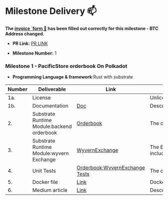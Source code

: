 # Milestone Delivery :mailbox:


**The [invoice `form :pencil:](https://forms.gle/8Wx7nxtq8fKrsuEz8) has been filled out correctly for this milestone - BTC Address changed.**  

* **PR Link:** [PR LINK](https://github.com/w3f/Open-Grants-Program/pull/110)

* **Milestone Number:** 1

### Milestone 1 - PacificStore  orderbook On Polkadot 

- **Programming Language & framework**:Rust  with substrate

| Number | Deliverable                                       | Link | Notes |
| ------ | --------------------------------------------------| ---- | -------|
| 1a.    | License |  |Unlicense|
| 1b.    | Documentation                                      | [Doc](https://github.com/vlbos/pacific-store-node/blob/dev/doc/pacific_store_milestone1.md)  | Describe functionalities and instructions on compiling |
| 2.     | Substrate Runtime Module:backend orderbook |[Orderbook](https://github.com/vlbos/pacific-store-node/tree/dev/pallets/orderbook)|The orderbook includes:`postOrder``postAssetWhitelist`,`getOrder`,`getOrders`,`getAsset`,`getAssets`.|
| 3.     | Substrate Runtime Module:wyvern Exchange |[WyvernExchange](https://github.com/vlbos/pacific-store-node/tree/dev/pallets/wyvern-exchange) |The Exchange includes:`hashOrder`,`requireValidOrder`,`validateOrderParameters`,`validateOrder`,`approveOrder`,`cancelOrder`.[wyvern](https://github.com/ProjectOpenSea/wyvern-js/blob/master/src/wyvern-ethereum/contracts/exchange/ExchangeCore.sol)|
| 4.    | Unit Tests                             |[Orderbook](https://github.com/vlbos/pacific-store-node/blob/dev/pallets/orderbook/src/tests.rs);[WyvernExchange Tests](https://github.com/vlbos/pacific-store-node/blob/dev/pallets/wyvern-exchange/src/tests.rs) |The code will have 95% unit-test coverage to ensure functionality |
| 5.    | Docker file                            | [Link](https://github.com/vlbos/pacific-store-node/blob/dev/Dockerfile)|Docker image with a Substrate chain using the sdk, demonstrating its functionality |
| 6.    | Medium article                            | [Link](https://vlbos2018.medium.com/pacificstore-orderbook-wyvernexchange-modules-bca9af39111)| Describe Quickstart,How to use, demonstrating its functionality |


